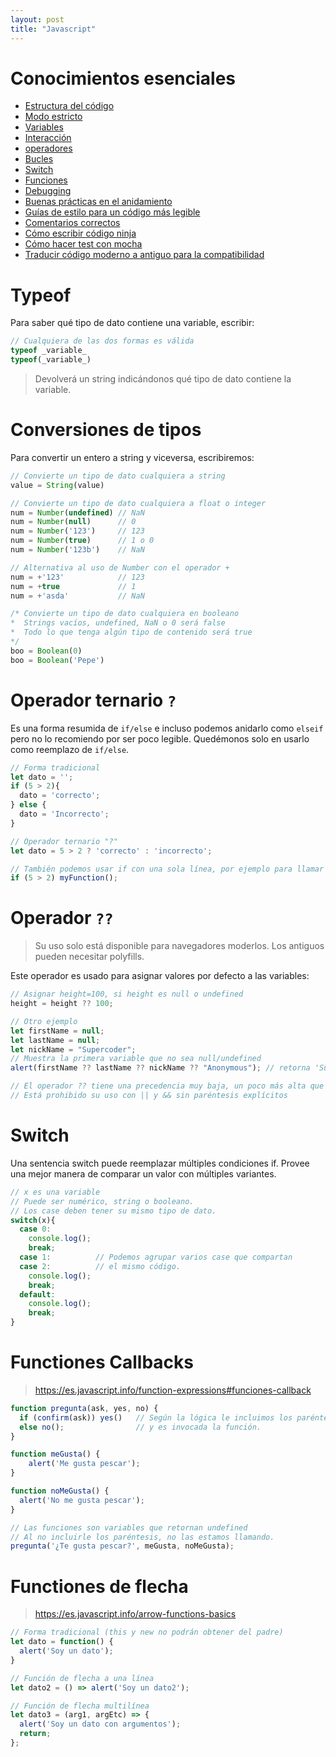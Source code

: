 ```yaml
---
layout: post
title: "Javascript"
---
```


# Conocimientos esenciales
- [Estructura del código](https://es.javascript.info/javascript-specials#estructura-de-codigo)
- [Modo estricto](https://es.javascript.info/javascript-specials#modo-estricto)
- [Variables](https://es.javascript.info/javascript-specials#variables)
- [Interacción](https://es.javascript.info/javascript-specials#interaccion)
- [operadores](https://es.javascript.info/javascript-specials#operadores)
- [Bucles](https://es.javascript.info/javascript-specials#bucles)
- [Switch](https://es.javascript.info/javascript-specials#el-constructo-switch)
- [Funciones](https://es.javascript.info/javascript-specials#funciones)
- [Debugging](https://es.javascript.info/debugging-chrome)
- [Buenas prácticas en el anidamiento](https://es.javascript.info/coding-style#niveles-anidados)
- [Guías de estilo para un código más legible](https://es.javascript.info/coding-style#niveles-anidados)
- [Comentarios correctos](https://es.javascript.info/comments#comentarios-correctos)
- [Cómo escribir código ninja](https://es.javascript.info/ninja-code)
- [Cómo hacer test con mocha](https://es.javascript.info/testing-mocha)
- [Traducir código moderno a antiguo para la compatibilidad](https://es.javascript.info/polyfills)


# Typeof
Para saber qué tipo de dato contiene una variable, escribir:
```js
// Cualquiera de las dos formas es válida
typeof _variable_
typeof(_variable_)
```
> Devolverá un string indicándonos qué tipo de dato contiene la variable.

# Conversiones de tipos
Para convertir un entero a string y viceversa, escribiremos:
```js
// Convierte un tipo de dato cualquiera a string
value = String(value)

// Convierte un tipo de dato cualquiera a float o integer
num = Number(undefined) // NaN
num = Number(null)      // 0
num = Number('123')     // 123
num = Number(true)      // 1 o 0
num = Number('123b')    // NaN

// Alternativa al uso de Number con el operador +
num = +'123'            // 123
num = +true             // 1
num = +'asda'           // NaN

/* Convierte un tipo de dato cualquiera en booleano
*  Strings vacíos, undefined, NaN o 0 será false
*  Todo lo que tenga algún tipo de contenido será true
*/
boo = Boolean(0)
boo = Boolean('Pepe')
```

# Operador ternario ``?``
Es una forma resumida de `if/else` e incluso podemos anidarlo como `elseif` pero no lo recomiendo por ser poco legible. Quedémonos solo en usarlo como reemplazo de `if/else`.
```js
// Forma tradicional
let dato = '';
if (5 > 2){
  dato = 'correcto';
} else {
  dato = 'Incorrecto';
}

// Operador ternario "?"
let dato = 5 > 2 ? 'correcto' : 'incorrecto';

// También podemos usar if con una sola línea, por ejemplo para llamar a una función.
if (5 > 2) myFunction();
```

# Operador `??`
> Su uso solo está disponible para navegadores moderlos. Los antiguos pueden necesitar polyfills.

Este operador es usado para asignar valores por defecto a las variables:
```js
// Asignar height=100, si height es null o undefined
height = height ?? 100;

// Otro ejemplo
let firstName = null;
let lastName = null;
let nickName = "Supercoder";
// Muestra la primera variable que no sea null/undefined
alert(firstName ?? lastName ?? nickName ?? "Anonymous"); // retorna 'Supercoder'

// El operador ?? tiene una precedencia muy baja, un poco más alta que ? y =
// Está prohibido su uso con || y && sin paréntesis explícitos
```

# Switch
Una sentencia switch puede reemplazar múltiples condiciones if. Provee una mejor manera de comparar un valor con múltiples variantes.
```js
// x es una variable
// Puede ser numérico, string o booleano.
// Los case deben tener su mismo tipo de dato.
switch(x){
  case 0:
    console.log();
    break;
  case 1:          // Podemos agrupar varios case que compartan
  case 2:          // el mismo código.
    console.log();
    break;
  default:
    console.log();
    break;
}
```

# Functiones Callbacks
> https://es.javascript.info/function-expressions#funciones-callback

```js
function pregunta(ask, yes, no) {
  if (confirm(ask)) yes()   // Según la lógica le incluimos los paréntesis
  else no();                // y es invocada la función.
}

function meGusta() {
    alert('Me gusta pescar');
}

function noMeGusta() {
  alert('No me gusta pescar');
}

// Las funciones son variables que retornan undefined
// Al no incluirle los paréntesis, no las estamos llamando.
pregunta('¿Te gusta pescar?', meGusta, noMeGusta);
```

# Functiones de flecha
> https://es.javascript.info/arrow-functions-basics

```js
// Forma tradicional (this y new no podrán obtener del padre)
let dato = function() {
  alert('Soy un dato');
}

// Función de flecha a una línea
let dato2 = () => alert('Soy un dato2');

// Función de flecha multilínea
let dato3 = (arg1, argEtc) => {
  alert('Soy un dato con argumentos');
  return;
};
```




